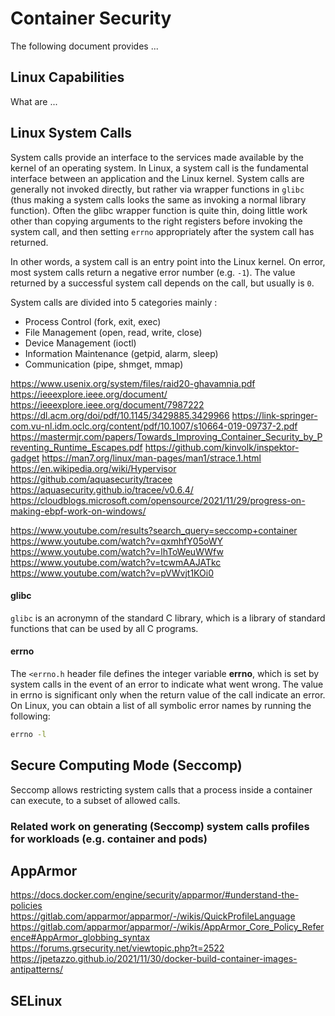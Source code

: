 
# Container Security

The following document provides ...


## Linux Capabilities

What are ...


## Linux System Calls

System calls provide an interface to the services made available by the kernel of an operating system. In Linux, a system call is the fundamental interface between an application and the Linux kernel. System calls are generally not invoked directly, but rather via wrapper functions in `glibc` (thus making a system calls looks the same as invoking a normal library function). Often the glibc wrapper function is quite thin, doing little work other than copying arguments to the right registers before invoking the system call, and then setting `errno` appropriately after the system call has returned.

In other words, a system call is an entry point into the Linux kernel. On error, most system calls return a negative error number (e.g. `-1`). The value returned by a successful system call depends on the call, but usually is `0`.

System calls are divided into 5 categories mainly :

 - Process Control (fork, exit, exec)
 - File Management (open, read, write, close)
 - Device Management (ioctl)
 - Information Maintenance (getpid, alarm, sleep)
 - Communication (pipe, shmget, mmap)


https://www.usenix.org/system/files/raid20-ghavamnia.pdf
https://ieeexplore.ieee.org/document/
https://ieeexplore.ieee.org/document/7987222
https://dl.acm.org/doi/pdf/10.1145/3429885.3429966
https://link-springer-com.vu-nl.idm.oclc.org/content/pdf/10.1007/s10664-019-09737-2.pdf
https://mastermjr.com/papers/Towards_Improving_Container_Security_by_Preventing_Runtime_Escapes.pdf
https://github.com/kinvolk/inspektor-gadget
https://man7.org/linux/man-pages/man1/strace.1.html
https://en.wikipedia.org/wiki/Hypervisor
https://github.com/aquasecurity/tracee
https://aquasecurity.github.io/tracee/v0.6.4/
https://cloudblogs.microsoft.com/opensource/2021/11/29/progress-on-making-ebpf-work-on-windows/


https://www.youtube.com/results?search_query=seccomp+container
https://www.youtube.com/watch?v=qxmhfY05oWY
https://www.youtube.com/watch?v=lhToWeuWWfw
https://www.youtube.com/watch?v=tcwmAAJATkc
https://www.youtube.com/watch?v=pVWvjt1KOi0



#### glibc

`glibc` is an acronymn of the standard C library, which is a library of standard functions that can be used by all C programs.


#### errno

The `<errno.h` header file defines the integer variable **errno**, which is set by system calls in the event of an error to indicate what went wrong. The value in errno is significant only when the return value of the call indicate an error. On Linux, you can obtain a list of all symbolic error names by running the following:
```bash
errno -l
```



## Secure Computing Mode (Seccomp)

Seccomp allows restricting system calls that a process inside a container can execute, to a subset of allowed calls.


### Related work on generating (Seccomp) system calls profiles for workloads (e.g. container and pods)




## AppArmor

https://docs.docker.com/engine/security/apparmor/#understand-the-policies
https://gitlab.com/apparmor/apparmor/-/wikis/QuickProfileLanguage
https://gitlab.com/apparmor/apparmor/-/wikis/AppArmor_Core_Policy_Reference#AppArmor_globbing_syntax
https://forums.grsecurity.net/viewtopic.php?t=2522
https://jpetazzo.github.io/2021/11/30/docker-build-container-images-antipatterns/



## SELinux